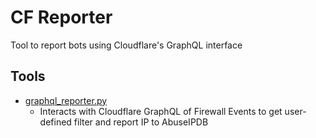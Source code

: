 # CF Reporter
Tool to report bots using Cloudflare's GraphQL interface


## Tools
  - [graphql_reporter.py](https://github.com/scaredos/badbots/blob/main/graphql_reporter.py)
      - Interacts with Cloudflare GraphQL of Firewall Events to get user-defined filter and report IP to AbuseIPDB
